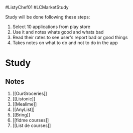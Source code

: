 #ListyChef01 
#LCMarketStudy

Study will be done following these steps:

1. Select 10 applications from play store
2. Use it and notes whats good and whats bad
3. Read their rates to see user's report bad or good things
4. Takes notes on what to do and not to do in the app

# Study

## Notes

1. [[OurGroceries]]
2. [[Listonic]]
3. [[Mealime]]
4. [[AnyList]]
5. [[Bring]]
6. [[fidme courses]]
7. [[List de courses]]
